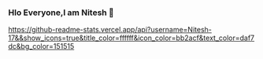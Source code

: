 ### Hlo Everyone,I am Nitesh 👋

<!--
**Nitesh-17/Nitesh-17** is a ✨ _special_ ✨ repository because its `README.md` (this file) appears on your GitHub profile.

Here are some ideas to get you started:

- 🔭 I’m currently working on ...
- 🌱 I’m currently learning ...
- 👯 I’m looking to collaborate on ...
- 🤔 I’m looking for help with ...
- 💬 Ask me about ...
- 📫 How to reach me: ...
- 😄 Pronouns: ...
- ⚡ Fun fact: ...
-->
https://github-readme-stats.vercel.app/api?username=Nitesh-17&&show_icons=true&title_color=ffffff&icon_color=bb2acf&text_color=daf7dc&bg_color=151515

